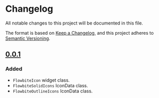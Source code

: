 # Changelog

All notable changes to this project will be documented in this file.

The format is based on [Keep a Changelog](https://keepachangelog.com/en/1.0.0/),
and this project adheres to [Semantic Versioning](https://semver.org/spec/v2.0.0.html).

## [0.0.1]
### Added
* `FlowbiteIcon` widget class.
* `FlowbiteSolidIcons` IconData class.
* `FlowbiteOutlineIcons` IconData class.

[Unreleased]: https://github.com/hanmajid/flowbite_icons/compare/v0.0.1...dev
[0.0.1]: https://github.com/hanmajid/flowbite_icons/releases/tag/v0.0.1